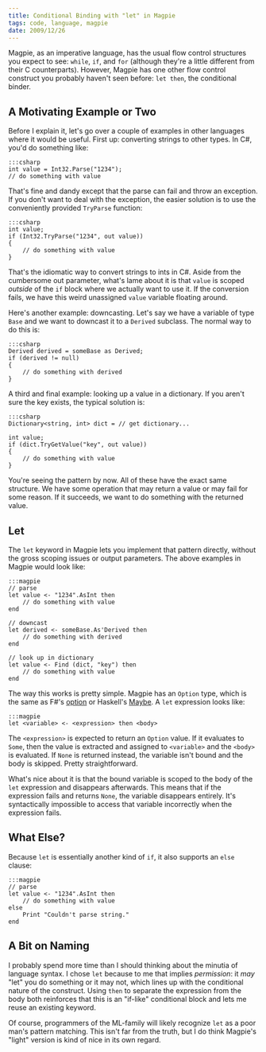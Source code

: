 ```yaml
---
title: Conditional Binding with "let" in Magpie
tags: code, language, magpie
date: 2009/12/26
---
```

Magpie, as an imperative language, has the usual flow control structures you
expect to see: `while`, `if`, and `for` (although they're a little different
from their C counterparts). However, Magpie has one other flow control
construct you probably haven't seen before: `let then`, the conditional
binder.

## A Motivating Example or Two

Before I explain it, let's go over a couple of examples in other languages
where it would be useful. First up: converting strings to other types. In C#,
you'd do something like:

    :::csharp
    int value = Int32.Parse("1234");
    // do something with value

That's fine and dandy except that the parse can fail and throw an exception.
If you don't want to deal with the exception, the easier solution is to use
the conveniently provided `TryParse` function:

    :::csharp
    int value;
    if (Int32.TryParse("1234", out value))
    {
        // do something with value
    }

That's the idiomatic way to convert strings to ints in C#. Aside from the
cumbersome out parameter, what's lame about it is that `value` is scoped
*outside* of the `if` block where we actually want to use it. If the
conversion fails, we have this weird unassigned `value` variable floating
around.

Here's another example: downcasting. Let's say we have a variable of type
`Base` and we want to downcast it to a `Derived` subclass. The normal way to
do this is:

    :::csharp
    Derived derived = someBase as Derived;
    if (derived != null)
    {
        // do something with derived
    }

A third and final example: looking up a value in a dictionary. If you aren't
sure the key exists, the typical solution is:

    :::csharp
    Dictionary<string, int> dict = // get dictionary...

    int value;
    if (dict.TryGetValue("key", out value))
    {
        // do something with value
    }

You're seeing the pattern by now. All of these have the exact same structure.
We have some operation that may return a value or may fail for some reason. If
it succeeds, we want to do something with the returned value.

## Let

The `let` keyword in Magpie lets you implement that pattern directly, without
the gross scoping issues or output parameters. The above examples in Magpie
would look like:

    :::magpie
    // parse
    let value <- "1234".AsInt then
        // do something with value
    end

    // downcast
    let derived <- someBase.As'Derived then
        // do something with derived
    end

    // look up in dictionary
    let value <- Find (dict, "key") then
        // do something with value
    end

The way this works is pretty simple. Magpie has an `Option` type, which is the
same as F#'s [option](http://msdn.microsoft.com/en-us/library/dd233245%28VS.100%29.aspx) or Haskell's [Maybe](http://en.wikibooks.org/wiki/Haskell/Hierarchical_libraries/Maybe). A `let` expression looks
like:

    :::magpie
    let <variable> <- <expression> then <body>

The `<expression>` is expected to return an `Option` value. If it evaluates to
`Some`, then the value is extracted and assigned to `<variable>` and the
`<body>` is evaluated. If `None` is returned instead, the variable isn't bound
and the body is skipped. Pretty straightforward.

What's nice about it is that the bound variable is scoped to the body of the
`let` expression and disappears afterwards. This means that if the expression
fails and returns `None`, the variable disappears entirely. It's syntactically
impossible to access that variable incorrectly when the expression fails.

## What Else?

Because `let` is essentially another kind of `if`, it also supports an `else`
clause:

    :::magpie
    // parse
    let value <- "1234".AsInt then
        // do something with value
    else
        Print "Couldn't parse string."
    end

## A Bit on Naming

I probably spend more time than I should thinking about the minutia of
language syntax. I chose `let` because to me that implies *permission*: it
*may* "let" you do something or it may not, which lines up with the
conditional nature of the construct. Using `then` to separate the expression
from the body both reinforces that this is an "if-like" conditional block and lets me reuse an existing keyword.

Of course, programmers of the ML-family will likely recognize `let` as a poor
man's pattern matching. This isn't far from the truth, but I do think Magpie's
"light" version is kind of nice in its own regard.
